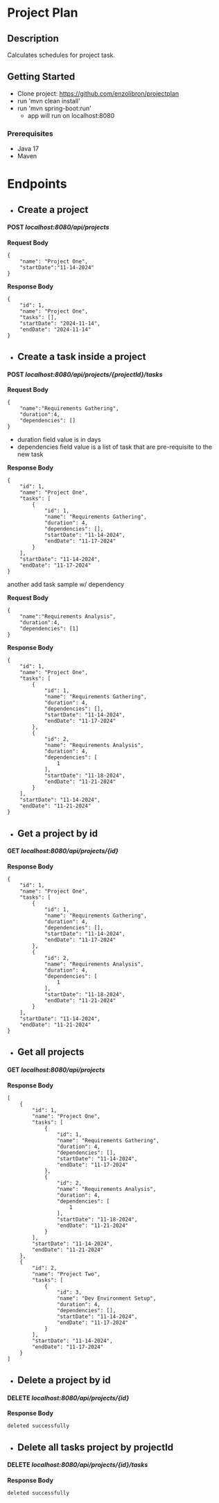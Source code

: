 # Project Plan

## Description

Calculates schedules for project task.

## Getting Started

- Clone project: https://github.com/enzolibron/projectplan
- run 'mvn clean install'
- run 'mvn spring-boot:run'
    - app will run on localhost:8080

### Prerequisites

- Java 17
- Maven

# Endpoints

- ## Create a project

#### POST *localhost:8080/api/projects*

__Request Body__
  ```
  {
      "name": "Project One",
      "startDate":"11-14-2024"
  }
  ```
__Response Body__
  ```
  {
      "id": 1,
      "name": "Project One",
      "tasks": [],
      "startDate": "2024-11-14",
      "endDate": "2024-11-14"
  }
  ```

- ## Create a task inside a project

#### POST *localhost:8080/api/projects/{projectId}/tasks*

__Request Body__
  ```
  {
      "name":"Requirements Gathering",
      "duration":4,
      "dependencies": []
  }
  ```
- duration field value is in days
- dependencies field value is a list of task that are pre-requisite to the new task

__Response Body__
  ```
  {
      "id": 1,
      "name": "Project One",
      "tasks": [
          {
              "id": 1,
              "name": "Requirements Gathering",
              "duration": 4,
              "dependencies": [],
              "startDate": "11-14-2024",
              "endDate": "11-17-2024"
          }
      ],
      "startDate": "11-14-2024",
      "endDate": "11-17-2024"
  }
  ```

another add task sample w/ dependency

__Request Body__
  ```
  {
      "name":"Requirements Analysis",
      "duration":4,
      "dependencies": [1]
  }
  ```

__Response Body__
  ```
  {
      "id": 1,
      "name": "Project One",
      "tasks": [
          {
              "id": 1,
              "name": "Requirements Gathering",
              "duration": 4,
              "dependencies": [],
              "startDate": "11-14-2024",
              "endDate": "11-17-2024"
          },
          {
              "id": 2,
              "name": "Requirements Analysis",
              "duration": 4,
              "dependencies": [
                  1
              ],
              "startDate": "11-18-2024",
              "endDate": "11-21-2024"
          }
      ],
      "startDate": "11-14-2024",
      "endDate": "11-21-2024"
  }
  ```

- ## Get a project by id

#### GET *localhost:8080/api/projects/{id}*

__Response Body__
  ```
  {
      "id": 1,
      "name": "Project One",
      "tasks": [
          {
              "id": 1,
              "name": "Requirements Gathering",
              "duration": 4,
              "dependencies": [],
              "startDate": "11-14-2024",
              "endDate": "11-17-2024"
          },
          {
              "id": 2,
              "name": "Requirements Analysis",
              "duration": 4,
              "dependencies": [
                  1
              ],
              "startDate": "11-18-2024",
              "endDate": "11-21-2024"
          }
      ],
      "startDate": "11-14-2024",
      "endDate": "11-21-2024"
  }
  ```


- ## Get all projects

#### GET *localhost:8080/api/projects*

__Response Body__
  ```
  [
      {
          "id": 1,
          "name": "Project One",
          "tasks": [
              {
                  "id": 1,
                  "name": "Requirements Gathering",
                  "duration": 4,
                  "dependencies": [],
                  "startDate": "11-14-2024",
                  "endDate": "11-17-2024"
              },
              {
                  "id": 2,
                  "name": "Requirements Analysis",
                  "duration": 4,
                  "dependencies": [
                      1
                  ],
                  "startDate": "11-18-2024",
                  "endDate": "11-21-2024"
              }
          ],
          "startDate": "11-14-2024",
          "endDate": "11-21-2024"
      },
      {
          "id": 2,
          "name": "Project Two",
          "tasks": [
              {
                  "id": 3,
                  "name": "Dev Environment Setup",
                  "duration": 4,
                  "dependencies": [],
                  "startDate": "11-14-2024",
                  "endDate": "11-17-2024"
              }
          ],
          "startDate": "11-14-2024",
          "endDate": "11-17-2024"
      }
  ]
  ```

- ## Delete a project by id

#### DELETE *localhost:8080/api/projects/{id}*


__Response Body__
  ```
  deleted successfully
  ```

- ## Delete all tasks project by projectId

#### DELETE *localhost:8080/api/projects/{id}/tasks*


__Response Body__
  ```
  deleted successfully
  ```


   



